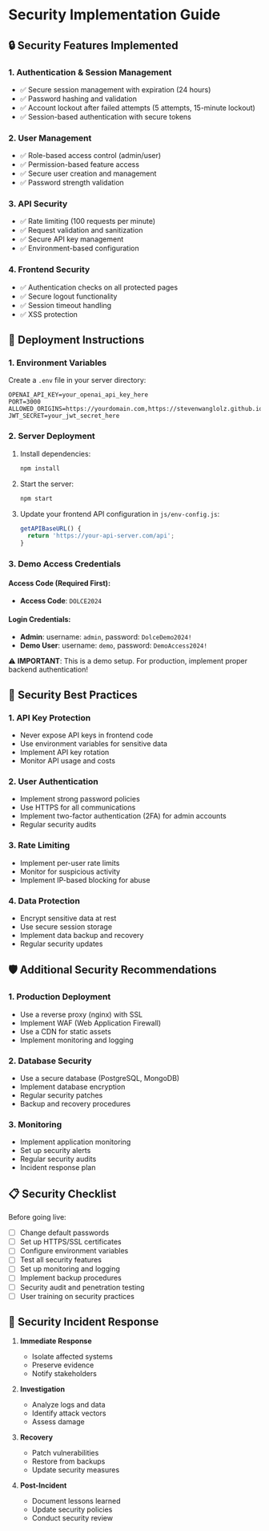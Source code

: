 # Security Implementation Guide

## 🔒 Security Features Implemented

### 1. Authentication & Session Management

- ✅ Secure session management with expiration (24 hours)
- ✅ Password hashing and validation
- ✅ Account lockout after failed attempts (5 attempts, 15-minute lockout)
- ✅ Session-based authentication with secure tokens

### 2. User Management

- ✅ Role-based access control (admin/user)
- ✅ Permission-based feature access
- ✅ Secure user creation and management
- ✅ Password strength validation

### 3. API Security

- ✅ Rate limiting (100 requests per minute)
- ✅ Request validation and sanitization
- ✅ Secure API key management
- ✅ Environment-based configuration

### 4. Frontend Security

- ✅ Authentication checks on all protected pages
- ✅ Secure logout functionality
- ✅ Session timeout handling
- ✅ XSS protection

## 🚀 Deployment Instructions

### 1. Environment Variables

Create a `.env` file in your server directory:

```env
OPENAI_API_KEY=your_openai_api_key_here
PORT=3000
ALLOWED_ORIGINS=https://yourdomain.com,https://stevenwanglolz.github.io
JWT_SECRET=your_jwt_secret_here
```

### 2. Server Deployment

1. Install dependencies:

   ```bash
   npm install
   ```

2. Start the server:

   ```bash
   npm start
   ```

3. Update your frontend API configuration in `js/env-config.js`:

   ```javascript
   getAPIBaseURL() {
     return 'https://your-api-server.com/api';
   }
   ```

### 3. Demo Access Credentials

#### Access Code (Required First):
- **Access Code**: `DOLCE2024`

#### Login Credentials:
- **Admin**: username: `admin`, password: `DolceDemo2024!`
- **Demo User**: username: `demo`, password: `DemoAccess2024!`

⚠️ **IMPORTANT**: This is a demo setup. For production, implement proper backend authentication!

## 🔐 Security Best Practices

### 1. API Key Protection

- Never expose API keys in frontend code
- Use environment variables for sensitive data
- Implement API key rotation
- Monitor API usage and costs

### 2. User Authentication

- Implement strong password policies
- Use HTTPS for all communications
- Implement two-factor authentication (2FA) for admin accounts
- Regular security audits

### 3. Rate Limiting

- Implement per-user rate limits
- Monitor for suspicious activity
- Implement IP-based blocking for abuse

### 4. Data Protection

- Encrypt sensitive data at rest
- Use secure session storage
- Implement data backup and recovery
- Regular security updates

## 🛡️ Additional Security Recommendations

### 1. Production Deployment

- Use a reverse proxy (nginx) with SSL
- Implement WAF (Web Application Firewall)
- Use a CDN for static assets
- Implement monitoring and logging

### 2. Database Security

- Use a secure database (PostgreSQL, MongoDB)
- Implement database encryption
- Regular security patches
- Backup and recovery procedures

### 3. Monitoring

- Implement application monitoring
- Set up security alerts
- Regular security audits
- Incident response plan

## 📋 Security Checklist

Before going live:

- [ ] Change default passwords
- [ ] Set up HTTPS/SSL certificates
- [ ] Configure environment variables
- [ ] Test all security features
- [ ] Set up monitoring and logging
- [ ] Implement backup procedures
- [ ] Security audit and penetration testing
- [ ] User training on security practices

## 🚨 Security Incident Response

1. **Immediate Response**
   - Isolate affected systems
   - Preserve evidence
   - Notify stakeholders

2. **Investigation**
   - Analyze logs and data
   - Identify attack vectors
   - Assess damage

3. **Recovery**
   - Patch vulnerabilities
   - Restore from backups
   - Update security measures

4. **Post-Incident**
   - Document lessons learned
   - Update security policies
   - Conduct security review
